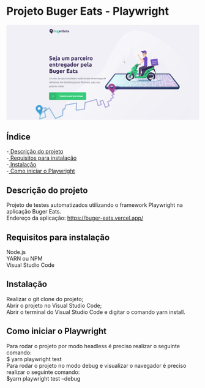 # Projeto Buger Eats - Playwright
![buger eats](<images/buger eats.jpg>)

## Índice
-<a href="#Descrição do projeto"> Descrição do projeto</a></br>
-<a href="#Requisitos para instalação"> Requisitos para instalação</a></br>
-<a href="#Instalação"> Instalação</a></br>
-<a href="#Como iniciar o Playwright"> Como iniciar o Playwright</a></br>


## Descrição do projeto
Projeto de testes automatizados utilizando o framework Playwright na aplicação Buger Eats.</br>
Endereço da aplicação: https://buger-eats.vercel.app/

## Requisitos para instalação

Node.js</br>
YARN ou NPM</br>
Visual Studio Code

## Instalação

Realizar o git clone do projeto;</br>
Abrir o projeto no Visual Studio Code;</br>
Abrir o terminal do Visual Studio Code e digitar o comando yarn install.

## Como iniciar o Playwright

Para rodar o projeto por modo headless é preciso realizar o seguinte comando:</br>
$ yarn playwright test</br>
Para rodar o projeto  no modo debug e visualizar o navegador  é preciso realizar o seguinte comando:</br>
$yarn playwright test –debug</br>


